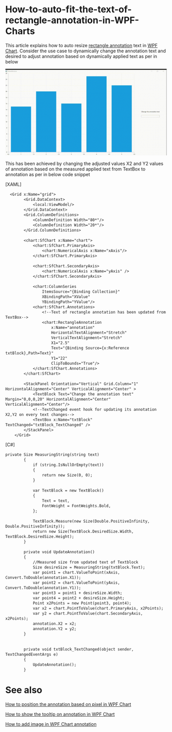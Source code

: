# How-to-auto-fit-the-text-of-rectangle-annotation-in-WPF-Charts
This article explains how to auto resize [rectangle annotation](https://help.syncfusion.com/wpf/charts/annotations#rectangle-annotation) text in [WPF Chart](https://help.syncfusion.com/wpf/charts/getting-started). Consider the use case to dynamically change the annotation text and desired to adjust annotation based on dynamically applied text as per in below

 ![](output.gif)

This has been achieved by changing the adjusted values X2 and Y2 values of annotation based on the measured applied text from TextBox to annotation as per in below code snippet

[XAML]

```
  <Grid x:Name="grid">
        <Grid.DataContext>
            <local:ViewModel/>
        </Grid.DataContext>
        <Grid.ColumnDefinitions>
            <ColumnDefinition Width="80*"/>
            <ColumnDefinition Width="20*"/>
        </Grid.ColumnDefinitions>

        <chart:SfChart x:Name="chart">
            <chart:SfChart.PrimaryAxis>
                <chart:NumericalAxis x:Name="xAxis"/>
            </chart:SfChart.PrimaryAxis>

            <chart:SfChart.SecondaryAxis>
                <chart:NumericalAxis x:Name="yAxis" />
            </chart:SfChart.SecondaryAxis>

            <chart:ColumnSeries 
                ItemsSource="{Binding Collection}" 
                XBindingPath="XValue" 
                YBindingPath="YValue"/>
            <chart:SfChart.Annotations>
                <!--Text of rectangle annotation has been updated from TextBox-->
                <chart:RectangleAnnotation  
                    x:Name="annotation"
                    HorizontalTextAlignment="Stretch"
                    VerticalTextAlignment="Stretch"
                    X1="2.5"
                    Text="{Binding Source={x:Reference txtBlock},Path=Text}"
                    Y1="22"
                    ClipToBounds="True"/>
            </chart:SfChart.Annotations>
        </chart:SfChart>

        <StackPanel Orientation="Vertical" Grid.Column="1" HorizontalAlignment="Center" VerticalAlignment="Center" >
            <TextBlock Text="Change the annotation text" Margin="0,0,0,20" HorizontalAlignment="Center" VerticalAlignment="Center"/>
            <!--TextChanged event hook for updating its annotation X2,Y2 on every text changes-->
            <TextBox x:Name="txtBlock" TextChanged="txtBlock_TextChanged" />
        </StackPanel>
    </Grid>
```
[C#]

```
private Size MeasuringString(string text)
        {
            if (string.IsNullOrEmpty(text))
            {
                return new Size(0, 0);
            }

            var TextBlock = new TextBlock()
            {
                Text = text,
                FontWeight = FontWeights.Bold,
            };

            TextBlock.Measure(new Size(Double.PositiveInfinity, Double.PositiveInfinity));
            return new Size(TextBlock.DesiredSize.Width, TextBlock.DesiredSize.Height);
        }

        private void UpdateAnnotation()
        {
            //Measured size from updated text of Textblock
            Size desireSize = MeasuringString(txtBlock.Text);
            var point1 = chart.ValueToPoint(xAxis, Convert.ToDouble(annotation.X1));
            var point2 = chart.ValueToPoint(yAxis, Convert.ToDouble(annotation.Y1));
            var point3 = point1 + desireSize.Width;
            var point4 = point2 + desireSize.Height;
            Point x2Points = new Point(point3, point4);
            var x2 = chart.PointToValue(chart.PrimaryAxis, x2Points);
            var y2 = chart.PointToValue(chart.SecondaryAxis, x2Points);
            annotation.X2 = x2;
            annotation.Y2 = y2;
        }


        private void txtBlock_TextChanged(object sender, TextChangedEventArgs e)
        {
            UpdateAnnotation();
        }
```

# See also

[How to position the annotation based on pixel in WPF Chart](https://help.syncfusion.com/wpf/charts/annotations#positioning-the-annotation)

[How to show the tooltip on annotation in WPF Chart](https://help.syncfusion.com/wpf/charts/annotations#tooltip)

[How to add image in WPF Chart annotation](https://help.syncfusion.com/wpf/charts/annotations#image-annotation)



